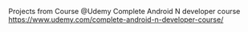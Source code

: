 Projects from Course @Udemy
Complete Android N developer course
https://www.udemy.com/complete-android-n-developer-course/